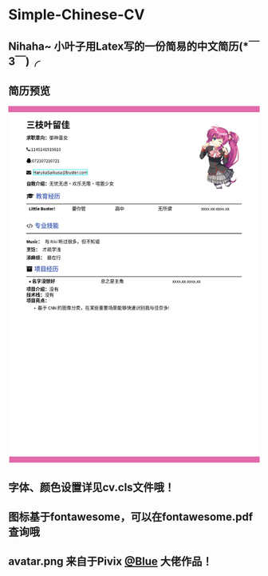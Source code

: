 # Simple-Chinese-CV

## Nihaha~ 小叶子用Latex写的一份简易的中文简历(*￣3￣)╭   

## 简历预览

![](/example/CV.jpg)


## 字体、颜色设置详见cv.cls文件哦！

## 图标基于fontawesome，可以在fontawesome.pdf查询哦

## avatar.png 来自于Pivix [@Blue]("https://www.pixiv.net/users/338527") 大佬作品！